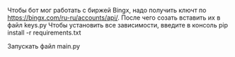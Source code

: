 Чтобы бот мог работать с биржей Bingx, надо получить ключт по https://bingx.com/ru-ru/accounts/api/. После чего созать вставить их в файл keys.py
Чтобы установить все зависимости,  введите в консоль pip install -r requirements.txt

Запускать файл main.py
